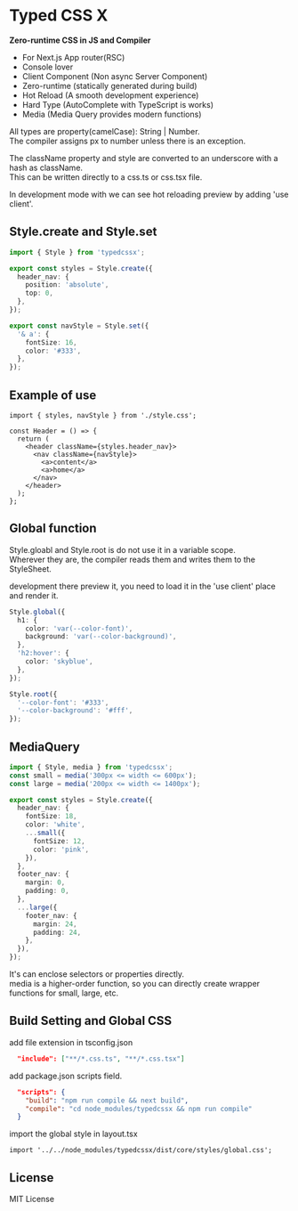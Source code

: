 # Typed CSS X

**Zero-runtime CSS in JS and Compiler**

- For Next.js App router(RSC)
- Console lover
- Client Component (Non async Server Component)
- Zero-runtime (statically generated during build)
- Hot Reload (A smooth development experience)
- Hard Type (AutoComplete with TypeScript is works)
- Media (Media Query provides modern functions)

All types are property(camelCase): String | Number.  
The compiler assigns px to number unless there is an exception.

The className property and style are converted to an underscore with a hash as className.  
This can be written directly to a css.ts or css.tsx file.

In development mode with we can see hot reloading preview by adding 'use client'.

## Style.create and Style.set

```ts
import { Style } from 'typedcssx';

export const styles = Style.create({
  header_nav: {
    position: 'absolute',
    top: 0,
  },
});

export const navStyle = Style.set({
  '& a': {
    fontSize: 16,
    color: '#333',
  },
});
```

## Example of use

```tsx
import { styles, navStyle } from './style.css';

const Header = () => {
  return (
    <header className={styles.header_nav}>
      <nav className={navStyle}>
        <a>content</a>
        <a>home</a>
      </nav>
    </header>
  );
};
```

## Global function

Style.gloabl and Style.root is do not use it in a variable scope.  
Wherever they are, the compiler reads them and writes them to the StyleSheet.

development there preview it, you need to load it in the 'use client' place and render it.

```ts
Style.global({
  h1: {
    color: 'var(--color-font)',
    background: 'var(--color-background)',
  },
  'h2:hover': {
    color: 'skyblue',
  },
});

Style.root({
  '--color-font': '#333',
  '--color-background': '#fff',
});
```

## MediaQuery

```ts
import { Style, media } from 'typedcssx';
const small = media('300px <= width <= 600px');
const large = media('200px <= width <= 1400px');

export const styles = Style.create({
  header_nav: {
    fontSize: 18,
    color: 'white',
    ...small({
      fontSize: 12,
      color: 'pink',
    }),
  },
  footer_nav: {
    margin: 0,
    padding: 0,
  },
  ...large({
    footer_nav: {
      margin: 24,
      padding: 24,
    },
  }),
});
```

It's can enclose selectors or properties directly.  
media is a higher-order function, so you can directly create wrapper functions for small, large, etc.

## Build Setting and Global CSS

add file extension in tsconfig.json

```json
  "include": ["**/*.css.ts", "**/*.css.tsx"]
```

add package.json scripts field.

```json
  "scripts": {
    "build": "npm run compile && next build",
    "compile": "cd node_modules/typedcssx && npm run compile"
  }
```

import the global style in layout.tsx

```tsx
import '../../node_modules/typedcssx/dist/core/styles/global.css';
```

## License

MIT License
